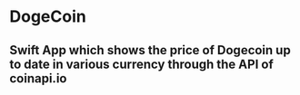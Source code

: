 #  DogeCoin
## Swift App which shows the price of Dogecoin up to date in various currency through the API of coinapi.io


